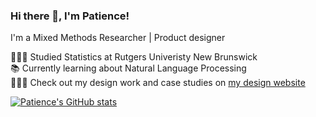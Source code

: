 
<!-- Bio and Stats --->

### Hi there 👋, I'm Patience!

I'm a Mixed Methods Researcher | Product designer 

👩🏽‍🎓 Studied Statistics at Rutgers Univeristy New Brunswick<br/>
📚 Currently learning about Natural Language Processing<br/>
👩🏾‍💻 Check out my design work and case studies on [my design website](https://www.designsbyph.com/)<br/>


[![Patience's GitHub stats](https://github-readme-stats.vercel.app/api?username=blackulous)](https://github.com/blackulous/github-readme-stats)



